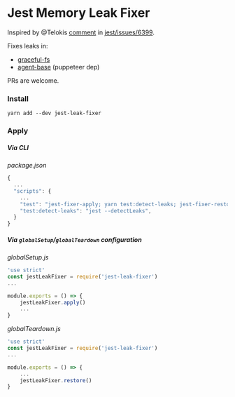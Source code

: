 # Jest Memory Leak Fixer

Inspired by @Telokis [comment](https://github.com/facebook/jest/issues/6399#issuecomment-399888409) in [jest/issues/6399](https://github.com/facebook/jest/issues/6399).

Fixes leaks in: 
* [graceful-fs](https://github.com/isaacs/node-graceful-fs/blob/9ef21483f8ddfdb96bfc6e2855ecb49ede57681f/graceful-fs.js#L36-L54)
* [agent-base](https://github.com/TooTallNate/node-agent-base/blob/f892f87a6cb98137c10e14e40d914575e7f9c502/patch-core.js#L11-L37) (puppeteer dep)

PRs are welcome.

### Install
`yarn add --dev jest-leak-fixer`

### Apply
##### Via CLI
_package.json_
```javascript
{
  ...
  "scripts": {
    ...
    "test": "jest-fixer-apply; yarn test:detect-leaks; jest-fixer-restore",
    "test:detect-leaks": "jest --detectLeaks",
  }
}
```
##### Via `globalSetup`/`globalTeardown` configuration
_globalSetup.js_
```javascript
'use strict'
const jestLeakFixer = require('jest-leak-fixer')
...

module.exports = () => {
    jestLeakFixer.apply()
    ...
}
```

_globalTeardown.js_
```javascript
'use strict'
const jestLeakFixer = require('jest-leak-fixer')
...

module.exports = () => {
    ...
    jestLeakFixer.restore()
}
```